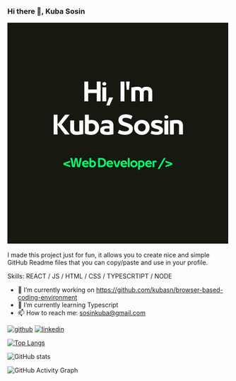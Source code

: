 ### Hi there 👋, Kuba Sosin
![](https://github.com/kubasn/kubasn/blob/main/logo.png)

I made this project just for fun, it allows you to create nice and simple GitHub Readme files that you can copy/paste and use in your profile.

Skills: REACT / JS / HTML / CSS / TYPESCRTIPT / NODE

- 🔭 I’m currently working on https://github.com/kubasn/browser-based-coding-environment 
- 🌱 I’m currently learning Typescript 
- 📫 How to reach me: sosinkuba@gmail.com 


[<img src='https://cdn.jsdelivr.net/npm/simple-icons@3.0.1/icons/github.svg' alt='github' height='40'>](https://github.com/kubasn)  [<img src='https://cdn.jsdelivr.net/npm/simple-icons@3.0.1/icons/linkedin.svg' alt='linkedin' height='40'>](https://www.linkedin.com/in/https://www.linkedin.com/in/jakub-sosin-6a3866242//)  

[![Top Langs](https://github-readme-stats.vercel.app/api/top-langs/?username=kubasn)](https://github.com/anuraghazra/github-readme-stats)

![GitHub stats](https://github-readme-stats.vercel.app/api?username=kubasn&show_icons=true)  

![GitHub Activity Graph](https://activity-graph.herokuapp.com/graph?username=kubasn)  

